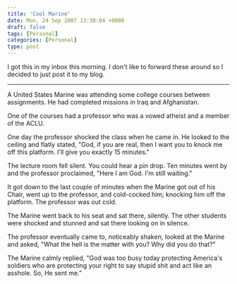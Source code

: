 ```yaml
---
title: 'Cool Marine'
date: Mon, 24 Sep 2007 13:38:04 +0000
draft: false
tags: [Personal]
categories: [Personal]
type: post
---
```


I got this in my inbox this morning. I don't like to forward these around so I decided to just post it to my blog.

* * *

A United States Marine was attending some college courses between assignments. He had completed missions in Iraq and Afghanistan.

One of the courses had a professor who was a vowed atheist and a member of the ACLU.

One day the professor shocked the class when he came in. He looked to the ceiling and flatly stated, "God, if you are real, then I want you to knock me off this platform. I'll give you exactly 15 minutes."

The lecture room fell silent. You could hear a pin drop. Ten minutes went by and the professor proclaimed, "Here I am God. I'm still waiting."

It got down to the last couple of minutes when the Marine got out of his Chair, went up to the professor, and cold-cocked him; knocking him off the platform. The professor was out cold.

The Marine went back to his seat and sat there, silently. The other students were shocked and stunned and sat there looking on in silence.

The professor eventually came to, noticeably shaken, looked at the Marine and asked, "What the hell is the matter with you? Why did you do that?"

The Marine calmly replied, "God was too busy today protecting America's soldiers who are protecting your right to say stupid shit and act like an asshole. So, He sent me."